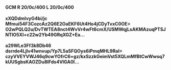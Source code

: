 #### GCM R 20/0c/400 L 20/0c/400
**xXQDdmIvyG4bi/jc**<br/>**Mfmui54F3CozcAz2Q6E2OaEKF6Ut4Ho4jCDyTvxC0OE=**<br/>**O2wPQLQ2u/DvTWTEA8nct4WvVr4wFt6cmX/USMWqjLsAKMAzuqPTSJNTlO5Xl+c22w2Yb49GRqXGZ+Ea...**<br/><br/>
**a29WLe3Ff3k8Db46**<br/>**dsrrde4LjIv41wnvup/Yp7L5aSFQOys6iPmqMHL9RaI=**<br/>**czyVVEYVWJ46q9cwYOfrC6+gz/kxSzzkGeimVst5XQLmMfBtCwWwsq7kUUSgbsKAOZDu8IFds4VlGA0I...**